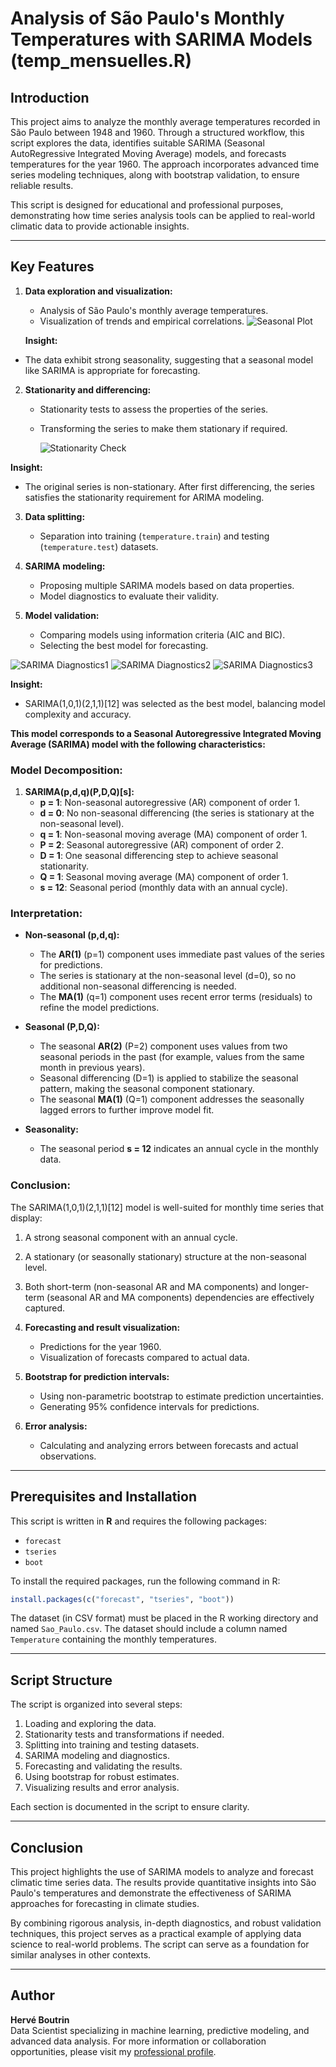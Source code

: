 # Analysis of São Paulo's Monthly Temperatures with SARIMA Models (temp_mensuelles.R)

## Introduction

This project aims to analyze the monthly average temperatures recorded in São Paulo between 1948 and 1960. Through a structured workflow, this script explores the data, identifies suitable SARIMA (Seasonal AutoRegressive Integrated Moving Average) models, and forecasts temperatures for the year 1960. The approach incorporates advanced time series modeling techniques, along with bootstrap validation, to ensure reliable results.

This script is designed for educational and professional purposes, demonstrating how time series analysis tools can be applied to real-world climatic data to provide actionable insights.

---

## Key Features

1. **Data exploration and visualization:**
   - Analysis of São Paulo's monthly average temperatures.
   - Visualization of trends and empirical correlations.
     ![Seasonal Plot](graphics/S1.png)


   **Insight:**  
- The data exhibit strong seasonality, suggesting that a seasonal model like SARIMA is appropriate for forecasting.


2. **Stationarity and differencing:**
   - Stationarity tests to assess the properties of the series.
   - Transforming the series to make them stationary if required.
  
     ![Stationarity Check](graphics/S6.png)

  **Insight:**  
- The original series is non-stationary. After first differencing, the series satisfies the stationarity requirement for ARIMA modeling.


3. **Data splitting:**
   - Separation into training (`temperature.train`) and testing (`temperature.test`) datasets.

4. **SARIMA modeling:**
   - Proposing multiple SARIMA models based on data properties.
   - Model diagnostics to evaluate their validity.

5. **Model validation:**
   - Comparing models using information criteria (AIC and BIC).
   - Selecting the best model for forecasting.

  ![SARIMA Diagnostics1](graphics/S7.png)
  ![SARIMA Diagnostics2](graphics/S8.png)
  ![SARIMA Diagnostics3](graphics/S9.png)

**Insight:**  
- SARIMA(1,0,1)(2,1,1)[12] was selected as the best model, balancing model complexity and accuracy.

**This model corresponds to a Seasonal Autoregressive Integrated Moving Average (SARIMA) model with the following characteristics:**

### Model Decomposition:
1. **SARIMA(p,d,q)(P,D,Q)[s]:**
   - **p = 1**: Non-seasonal autoregressive (AR) component of order 1.
   - **d = 0**: No non-seasonal differencing (the series is stationary at the non-seasonal level).
   - **q = 1**: Non-seasonal moving average (MA) component of order 1.
   - **P = 2**: Seasonal autoregressive (AR) component of order 2.
   - **D = 1**: One seasonal differencing step to achieve seasonal stationarity.
   - **Q = 1**: Seasonal moving average (MA) component of order 1.
   - **s = 12**: Seasonal period (monthly data with an annual cycle).

### Interpretation:
- **Non-seasonal (p,d,q):**
  - The **AR(1)** (p=1) component uses immediate past values of the series for predictions.
  - The series is stationary at the non-seasonal level (d=0), so no additional non-seasonal differencing is needed.
  - The **MA(1)** (q=1) component uses recent error terms (residuals) to refine the model predictions.

- **Seasonal (P,D,Q):**
  - The seasonal **AR(2)** (P=2) component uses values from two seasonal periods in the past (for example, values from the same month in previous years).
  - Seasonal differencing (D=1) is applied to stabilize the seasonal pattern, making the seasonal component stationary.
  - The seasonal **MA(1)** (Q=1) component addresses the seasonally lagged errors to further improve model fit.

- **Seasonality:**
  - The seasonal period **s = 12** indicates an annual cycle in the monthly data.

### Conclusion:
The SARIMA(1,0,1)(2,1,1)[12] model is well-suited for monthly time series that display:
1. A strong seasonal component with an annual cycle.
2. A stationary (or seasonally stationary) structure at the non-seasonal level.
3. Both short-term (non-seasonal AR and MA components) and longer-term (seasonal AR and MA components) dependencies are effectively captured.


6. **Forecasting and result visualization:**
   - Predictions for the year 1960.
   - Visualization of forecasts compared to actual data.

7. **Bootstrap for prediction intervals:**
   - Using non-parametric bootstrap to estimate prediction uncertainties.
   - Generating 95% confidence intervals for predictions.

8. **Error analysis:**
   - Calculating and analyzing errors between forecasts and actual observations.

---

## Prerequisites and Installation

This script is written in **R** and requires the following packages:

- `forecast`
- `tseries`
- `boot`

To install the required packages, run the following command in R:
```R
install.packages(c("forecast", "tseries", "boot"))
```

The dataset (in CSV format) must be placed in the R working directory and named `Sao_Paulo.csv`. The dataset should include a column named `Temperature` containing the monthly temperatures.

---

## Script Structure

The script is organized into several steps:
1. Loading and exploring the data.
2. Stationarity tests and transformations if needed.
3. Splitting into training and testing datasets.
4. SARIMA modeling and diagnostics.
5. Forecasting and validating the results.
6. Using bootstrap for robust estimates.
7. Visualizing results and error analysis.

Each section is documented in the script to ensure clarity.

---

## Conclusion

This project highlights the use of SARIMA models to analyze and forecast climatic time series data. The results provide quantitative insights into São Paulo's temperatures and demonstrate the effectiveness of SARIMA approaches for forecasting in climate studies.

By combining rigorous analysis, in-depth diagnostics, and robust validation techniques, this project serves as a practical example of applying data science to real-world problems. The script can serve as a foundation for similar analyses in other contexts.

---

## Author

**Hervé Boutrin**  
Data Scientist specializing in machine learning, predictive modeling, and advanced data analysis. For more information or collaboration opportunities, please visit my [professional profile](https://www.malt.fr/profile/herveboutrin).

